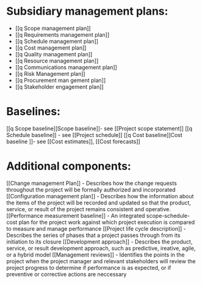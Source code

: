 # Subsidiary management plans:
* [[q Scope management plan]]
* [[q Requirements management plan]]
* [[q Schedule management plan]]
* [[q Cost management plan]]
* [[q Quality management plan]]
* [[q Resource management plan]]
* [[q Communications management plan]]
* [[q Risk Management plan]]
* [[q Procurement man gement plan]]
* [[q Stakeholder engagement plan]]

# Baselines:
[[q Scope baseline]]Scope baseline]]- see [[Project scope statement]]
[[q Schedule baseline]] - see [[Project schedule]]
[[q Cost baseline]]Cost baseline ]]- see [[Cost estimates]], [[Cost forecasts]]

# Additional components:
[[Change management Plan]] - Describes how the change requests throughout the project will be formally authorized and incorporated
[[Configuration management plan]] - Describes how the information about the items of the project will be recorded and updated so that the product, service, or result of the project remains consistent and operative.
[[Performance measurement baseline]] - An integrated scope-schedule-cost plan for the project work against which project execution is compared to measure and manage performance
[[Project life cycle description]] - Describes the series of phases that a project passes through from its initiation to its closure
[[Development approach]] - Describes the product, service, or result development approach, such as predictive, ireative, agile, or a hybrid model
[[Management reviews]] - Identifies the points in the project when the project manager and relevant stakeholders will review the project progress to determine if performance is as expected, or if preventive or corrective actions are neccessary


